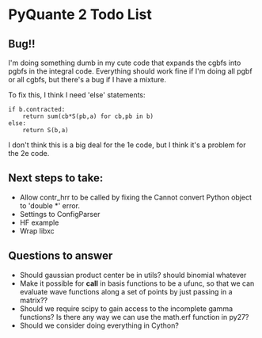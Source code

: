 # PyQuante 2 Todo List

## Bug!!
I'm doing something dumb in my cute code that expands the cgbfs into pgbfs in the integral code.
Everything should work fine if I'm doing all pgbf or all cgbfs, but there's a bug if I have a mixture.

To fix this, I think I need 'else' statements:

    if b.contracted:
        return sum(cb*S(pb,a) for cb,pb in b)
    else:
        return S(b,a)

I don't think this is a big deal for the 1e code, but I think it's a problem for the 2e code.

## Next steps to take:
* Allow contr_hrr to be called by fixing the
    Cannot convert Python object to 'double *'
  error.
* Settings to ConfigParser
* HF example
* Wrap libxc

## Questions to answer
* Should gaussian product center be in utils? should binomial whatever
* Make it possible for __call__ in basis functions to be a ufunc, so that we can evaluate 
  wave functions along a set of points by just passing in a matrix??
* Should we require scipy to gain access to the incomplete gamma functions? Is there any way we
  can use the math.erf function in py27?
* Should we consider doing everything in Cython?


